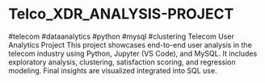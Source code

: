 # Telco_XDR_ANALYSIS-PROJECT
#telecom #dataanalytics #python #mysql #clustering Telecom User Analytics Project This project showcases end-to-end user analysis in the telecom industry using Python, Jupyter (VS Code), and MySQL. It includes exploratory analysis, clustering, satisfaction scoring, and regression modeling. Final insights are visualized integrated into SQL use.
